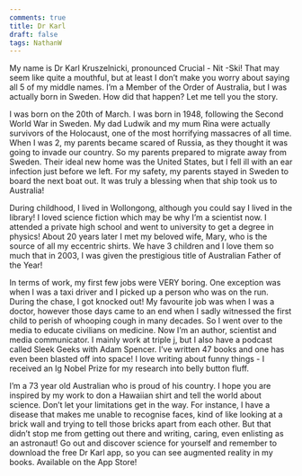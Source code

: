```yaml
---
comments: true
title: Dr Karl
draft: false
tags: NathanW
---
```


My name is Dr Karl Kruszelnicki, pronounced Crucial - Nit -Ski! That may seem like quite a mouthful, but at least I don’t make you worry about saying all 5 of my middle names. I’m a Member of the Order of Australia, but I was actually born in Sweden. How did that happen? Let me tell you the story.

I was born on the 20th of March. I was born in 1948, following the Second World War in Sweden. My dad Ludwik and my mum Rina were actually survivors of the Holocaust, one of the most horrifying massacres of all time. When I was 2, my parents became scared of Russia, as they thought it was going to invade our country. So my parents prepared to migrate away from Sweden. Their ideal new home was the United States, but I fell ill with an ear infection just before we left. For my safety, my parents stayed in Sweden to board the next boat out. It was truly a blessing when that ship took us to Australia!

During childhood, I lived in Wollongong, although you could say I lived in the library! I loved science fiction which may be why I’m a scientist now.  I attended a private high school and went to university to get a degree in physics! About 20 years later I met my beloved wife, Mary, who is the source of all my eccentric shirts. We have 3 children and I love them so much that in 2003, I was given the prestigious title of Australian Father of the Year!

In terms of work, my first few jobs were VERY boring. One exception was when I was a taxi driver and I picked up a person who was on the run. During the chase, I got knocked out! My favourite job was when I was a doctor, however those days came to an end when I sadly witnessed the first child to perish of whooping cough in many decades. So I went over to the media to educate civilians on medicine. Now I’m an author, scientist and media communicator. I mainly work at triple j, but I also have a podcast called Sleek Geeks with Adam Spencer. I’ve written 47 books and one has even been blasted off into space! I love writing about funny things - I received an Ig Nobel Prize for my research into belly button fluff. 

I’m a 73 year old Australian who is proud of his country. I hope you are inspired by my work to don a Hawaiian shirt and tell the world about science. Don’t let your limitations get in the way. For instance, I have a disease that makes me unable to recognise faces, kind of like looking at a brick wall and trying to tell those bricks apart from each other. But that didn’t stop me from getting out there and writing, caring, even enlisting as an astronaut! Go out and discover science for yourself and remember to download the free Dr Karl app, so you can see augmented reality in my books. Available on the App Store!
